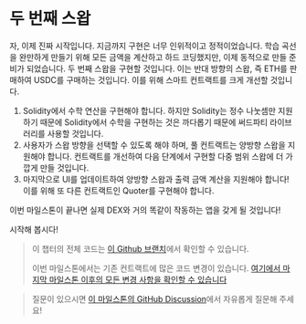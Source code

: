 # 두 번째 스왑

자, 이제 진짜 시작입니다. 지금까지 구현은 너무 인위적이고 정적이었습니다. 학습 곡선을 완만하게 만들기 위해 모든 금액을 계산하고 하드 코딩했지만, 이제 동적으로 만들 준비가 되었습니다. 두 번째 스왑을 구현할 것입니다. 이는 반대 방향의 스왑, 즉 ETH를 판매하여 USDC를 구매하는 것입니다. 이를 위해 스마트 컨트랙트를 크게 개선할 것입니다.

1. Solidity에서 수학 연산을 구현해야 합니다. 하지만 Solidity는 정수 나눗셈만 지원하기 때문에 Solidity에서 수학을 구현하는 것은 까다롭기 때문에 써드파티 라이브러리를 사용할 것입니다.
2. 사용자가 스왑 방향을 선택할 수 있도록 해야 하며, 풀 컨트랙트는 양방향 스왑을 지원해야 합니다. 컨트랙트를 개선하여 다음 단계에서 구현할 다중 범위 스왑에 더 가깝게 만들 것입니다.
3. 마지막으로 UI를 업데이트하여 양방향 스왑과 출력 금액 계산을 지원해야 합니다! 이를 위해 또 다른 컨트랙트인 Quoter를 구현해야 합니다.

이번 마일스톤이 끝나면 실제 DEX와 거의 똑같이 작동하는 앱을 갖게 될 것입니다!

시작해 봅시다!

> 이 챕터의 전체 코드는 [이 Github 브랜치](https://github.com/Jeiwan/uniswapv3-code/tree/milestone_2)에서 확인할 수 있습니다.
>
> 이번 마일스톤에서는 기존 컨트랙트에 많은 코드 변경이 있습니다. [여기에서 마지막 마일스톤 이후의 모든 변경 사항을 확인할 수 있습니다](https://github.com/Jeiwan/uniswapv3-code/compare/milestone_1...milestone_2)

> 질문이 있으시면 [이 마일스톤의 GitHub Discussion](https://github.com/Jeiwan/uniswapv3-book/discussions/categories/milestone-2-second-swap)에서 자유롭게 질문해 주세요!